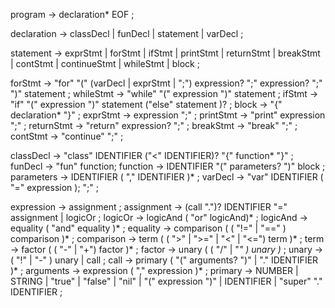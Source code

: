 program     -> declaration* EOF ;

declaration -> classDecl | funDecl | statement | varDecl ;

statement   -> exprStmt | forStmt | ifStmt | printStmt | returnStmt | breakStmt | contStmt | continueStmt | whileStmt | block ;

forStmt     -> "for" "(" (varDecl | exprStmt | ";") expression? ";" expression? ";" ")" statement ;
whileStmt   -> "while" "(" expression ")" statement ;
ifStmt      -> "if" "(" expression ")" statement ("else" statement )? ;
block       -> "{" declaration* "}" ;
exprStmt    -> expression ";" ;
printStmt   -> "print" expression ";" ;
returnStmt  -> "return" expression? ";" ;
breakStmt   -> "break" ";" ;
contStmt    -> "continue" ";" ;

classDecl   -> "class" IDENTIFIER ("<" IDENTIFIER)? "{" function* "}" ;
funDecl     -> "fun" function;
function    -> IDENTIFIER "(" parameters? ")" block ;
parameters  -> IDENTIFIER ( "," IDENTIFIER )* ;
varDecl     -> "var" IDENTIFIER ( "=" expression ); ";" ;


expression  -> assignment ;
assignment  -> (call ".")? IDENTIFIER "=" assignment | logicOr ;
logicOr     -> logicAnd ( "or" logicAnd)* ;
logicAnd    -> equality ( "and" equality )* ;
equality    -> comparison ( ( "!=" | "=="   )  comparison )* ;
comparison  -> term ( ( ">" | ">=" | "<" | "<=") term )* ;
term        -> factor ( ( "-" | "+") factor )* ;
factor      -> unary ( ( "/" | "*" ) unary )* ;
unary       -> ( "!" | "-" ) unary | call ;
call        -> primary ( "(" arguments? ")" | "." IDENTIFIER )* ;
arguments   -> expression ( "," expression )* ;
primary     -> NUMBER | STRING | "true" | "false" | "nil" | "(" expression ")" | IDENTIFIER | "super" "." IDENTIFIER ;
